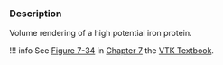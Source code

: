 ### Description

Volume rendering of a high potential iron protein. 

!!! info
    See [Figure 7-34](../../../VTKBook/07Chapter7/#Figure%207-34) in [Chapter 7](../../../VTKBook/07Chapter7) the [VTK Textbook](../../../VTKBook/01Chapter1/).
